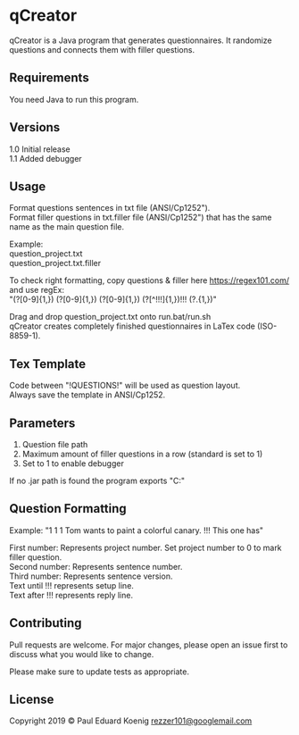 # qCreator

qCreator is a Java program that generates questionnaires. It randomize questions and
connects them with filler questions.

## Requirements

You need Java to run this program.

## Versions

1.0 Initial release<br>
1.1 Added debugger

## Usage

Format questions sentences in txt file (ANSI/Cp1252").<br>
Format filler questions in txt.filler file (ANSI/Cp1252") that has the same name as the main question file.

Example: <br>
question_project.txt<br>
question_project.txt.filler

To check right formatting, copy questions & filler here https://regex101.com/ and use regEx: <br>
"(?<pN>[0-9]{1,}) (?<sN>[0-9]{1,}) (?<vN>[0-9]{1,}) (?<sQ>[^!!!]{1,})!!! (?<qQ>.{1,})"

Drag and drop question_project.txt onto run.bat/run.sh<br>
qCreator creates completely finished questionnaires in LaTex code (ISO-8859-1).

## Tex Template

Code between "!QUESTIONS!" will be used as question layout.<br>
Always save the template in ANSI/Cp1252.

## Parameters

1. Question file path
2. Maximum amount of filler questions in a row (standard is set to 1)
3. Set to 1 to enable debugger

If no .jar path is found the program exports "C:\"

## Question Formatting

Example: "1 1 1 Tom wants to paint a colorful canary. !!! This one has"

First number:	Represents project number. Set project number to 0 to mark filler question.<br>
Second number: 	Represents sentence number.<br>
Third number: 	Represents sentence version.<br>
Text until !!! represents setup line.<br>
Text after !!! represents reply line.

## Contributing
Pull requests are welcome. For major changes, please open an issue first to discuss what you would like to change.

Please make sure to update tests as appropriate.

## License
Copyright 2019 © Paul Eduard Koenig 
rezzer101@googlemail.com


